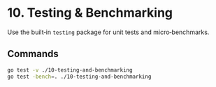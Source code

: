 # 10. Testing & Benchmarking

Use the built‑in `testing` package for unit tests and micro‑benchmarks.

## Commands
```bash
go test -v ./10-testing-and-benchmarking
go test -bench=. ./10-testing-and-benchmarking
```
